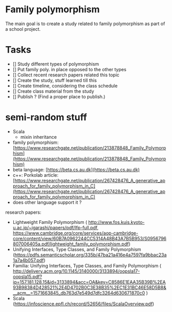 

Family polymorphism
====

The main goal is to create a study related to family polymorphism as part of a school project.

Tasks
====
- [] Study different types of polymorphism
- [] Put family poly. in place opposed to the other types
- [] Collect recent research papers related this topic
- [] Create the study, stuff learned till this
- [] Create timeline, considering the class schedule
- [] Create class material from the study
- [] Publish ? (Find a proper place to publish.)

semi-random stuff
====

* Scala
  * mixin inheritance
* family polymorphism: [https://www.researchgate.net/publication/213878848_Family_Polymorphism](https://www.researchgate.net/publication/213878848_Family_Polymorphism)
* beta language: [https://beta.cs.au.dk](https://beta.cs.au.dk)
* c++: Porkolab article: [https://www.researchgate.net/publication/267428476_A_generative_approach_for_family_polymorphism_in_C](https://www.researchgate.net/publication/267428476_A_generative_approach_for_family_polymorphism_in_C)
* does other language support it ?

research papers:
* Lightweight Family Polymorphism ( http://www.fos.kuis.kyoto-u.ac.jp/~igarashi/papers/pdf/lfp-full.pdf, https://www.cambridge.org/core/services/aop-cambridge-core/content/view/60B7A0962244CC5314A48B43A7B5B953/S0956796807006405a.pdf/lightweight_family_polymorphism.pdf)
* Unifying Interfaces, Type Classes, and Family Polymorphism (https://pdfs.semanticscholar.org/335b/47ba21a416e4a7597fa9bbac23a1a7a4b057.pdf)
* Familia: Unifying Interfaces, Type Classes, and Family Polymorphism  ( http://delivery.acm.org/10.1145/3140000/3133894/oopsla17-oopsla15.pdf?ip=157.181.128.15&id=3133894&acc=OA&key=C8586E1EAA35B39B%2EA93B98384D428521%2E4D4702B0C3E38B35%2EC1E31BC46E58D5B8&__acm__=1571663845_db763d7e549d7dfc3264d630671870c0 )
* Scala (https://infoscience.epfl.ch/record/52656/files/ScalaOverview.pdf)
